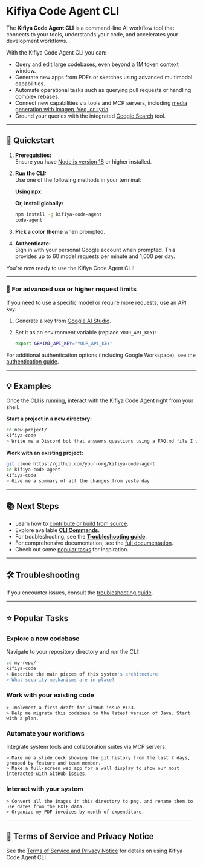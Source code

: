 # Kifiya Code Agent CLI

The **Kifiya Code Agent CLI** is a command-line AI workflow tool that connects to your tools, understands your code, and accelerates your development workflows.

With the Kifiya Code Agent CLI you can:

- Query and edit large codebases, even beyond a 1M token context window.
- Generate new apps from PDFs or sketches using advanced multimodal capabilities.
- Automate operational tasks such as querying pull requests or handling complex rebases.
- Connect new capabilities via tools and MCP servers, including [media generation with Imagen, Veo, or Lyria](https://github.com/GoogleCloudPlatform/vertex-ai-creative-studio/tree/main/experiments/mcp-genmedia).
- Ground your queries with the integrated [Google Search](https://ai.google.dev/gemini-api/docs/grounding) tool.

---

## 🚀 Quickstart

1. **Prerequisites:**  
   Ensure you have [Node.js version 18](https://nodejs.org/en/download) or higher installed.

2. **Run the CLI:**  
   Use one of the following methods in your terminal:

   **Using npx:**

   **Or, install globally:**
   ```bash
   npm install -g kifiya-code-agent
   code-agent
   ```

3. **Pick a color theme** when prompted.

4. **Authenticate:**  
   Sign in with your personal Google account when prompted. This provides up to 60 model requests per minute and 1,000 per day.

You're now ready to use the Kifiya Code Agent CLI!

---

### 🔑 For advanced use or higher request limits

If you need to use a specific model or require more requests, use an API key:

1. Generate a key from [Google AI Studio](https://aistudio.google.com/apikey).
2. Set it as an environment variable (replace `YOUR_API_KEY`):

   ```bash
   export GEMINI_API_KEY="YOUR_API_KEY"
   ```

For additional authentication options (including Google Workspace), see the [authentication guide](./docs/cli/authentication.md).

---

## 💡 Examples

Once the CLI is running, interact with the Kifiya Code Agent right from your shell.

**Start a project in a new directory:**
```sh
cd new-project/
kifiya-code
> Write me a Discord bot that answers questions using a FAQ.md file I will provide
```

**Work with an existing project:**
```sh
git clone https://github.com/your-org/kifiya-code-agent
cd kifiya-code-agent
kifiya-code
> Give me a summary of all the changes from yesterday
```

---

## 📚 Next Steps

- Learn how to [contribute or build from source](./CONTRIBUTING.md).
- Explore available **[CLI Commands](./docs/cli/commands.md)**.
- For troubleshooting, see the **[Troubleshooting guide](./docs/troubleshooting.md)**.
- For comprehensive documentation, see the [full documentation](./docs/index.md).
- Check out some [popular tasks](#popular-tasks) for inspiration.

---

## 🛠 Troubleshooting

If you encounter issues, consult the [troubleshooting guide](docs/troubleshooting.md).

---

## ⭐ Popular Tasks

### Explore a new codebase

Navigate to your repository directory and run the CLI:

```sh
cd my-repo/
kifiya-code
> Describe the main pieces of this system's architecture.
> What security mechanisms are in place?
```

### Work with your existing code

```text
> Implement a first draft for GitHub issue #123.
> Help me migrate this codebase to the latest version of Java. Start with a plan.
```

### Automate your workflows

Integrate system tools and collaboration suites via MCP servers:

```text
> Make me a slide deck showing the git history from the last 7 days, grouped by feature and team member.
> Make a full-screen web app for a wall display to show our most interacted-with GitHub issues.
```

### Interact with your system

```text
> Convert all the images in this directory to png, and rename them to use dates from the EXIF data.
> Organize my PDF invoices by month of expenditure.
```

---

## 📄 Terms of Service and Privacy Notice

See the [Terms of Service and Privacy Notice](./docs/tos-privacy.md) for details on using Kifiya Code Agent CLI.
